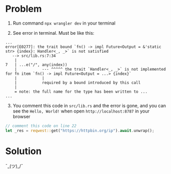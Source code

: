 # Problem

1. Run command `npx wrangler dev` in your terminal

2. See error in terminal. Must be like this:

```shell
...
error[E0277]: the trait bound `fn() -> impl Future<Output = &'static str> {index}: Handler<_, _>` is not satisfied
   --> src/lib.rs:7:34
    |
7   | ...e("/", any(index))
    |           --- ^^^^^ the trait `Handler<_, _>` is not implemented for fn item `fn() -> impl Future<Output = ...> {index}`
    |           |
    |           required by a bound introduced by this call
    |
    = note: the full name for the type has been written to ...
...
```

3. You comment this code in `src/lib.rs` and the error is gone, and you can see the `Hello, World!` when open
   `http://localhost:8787` in your browser

```rust
// comment this code on line 22
let _res = reqwest::get("https://httpbin.org/ip").await.unwrap();
```

# Solution

¯\_(ツ)_/¯